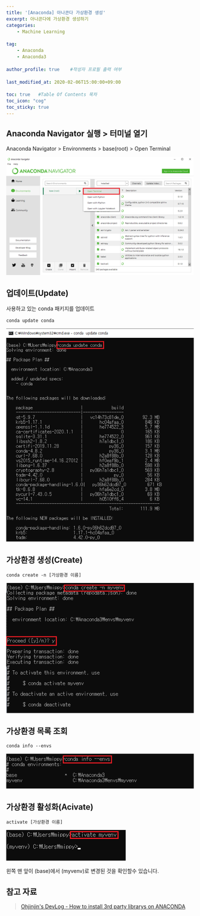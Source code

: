 ```yaml
---
title: '[Anaconda] 아나콘다 가상환경 생성' 
excerpt: 아나콘다에 가상환경 생성하기 
categories:
    - Machine Learning

tag:
    - Anaconda
    - Anaconda3

author_profile: true    #작성자 프로필 출력 여부

last_modified_at: 2020-02-06T15:00:00+09:00

toc: true   #Table Of Contents 목차 
toc_icon: "cog"
toc_sticky: true
---
```


## Anaconda Navigator 실행 > 터미널 열기
Anaconda Navigator > Environments > base(root) > Open Terminal

![2.6-8](/assets/img/anaconda/2.6-8.png)


## 업데이트(Update)

사용하고 있는 conda 패키지를 업데이트

```
conda update conda
```

![2.6-9](/assets/img/anaconda/2.6-9.png)


## 가상환경 생성(Create)

```
conda create -n [가상환경 이름]
```

![2.6-11](/assets/img/anaconda/2.6-11.png)


## 가상환경 목록 조회

```
conda info --envs
```

![2.6-10](/assets/img/anaconda/2.6-10.png)


## 가상환경 활성화(Acivate)

 ```
 activate [가상환경 이름]
 ```

 ![2.6-12](/assets/img/anaconda/2.6-12.png)

왼쪽 맨 앞이 (base)에서 (myvenv)로 변경된 것을 확인할수 있습니다.

## 참고 자료
> [Ohjinjin's DevLog - How to install 3rd party librarys on ANACONDA](https://ohjinjin.github.io/anaconda/anaconda-navigator/)
